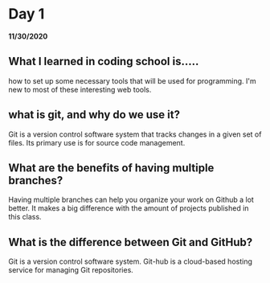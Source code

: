 # Day 1
__11/30/2020__

## What I learned in coding school is.....
how to set up some necessary tools that will be used for programming. I'm new to most of these interesting web tools.
## what is git, and why do we use it?
Git is a version control software system that tracks changes in a given set of files. Its primary use is for source code management.
## What are the benefits of having multiple branches?
Having multiple branches can help you organize your work on Github a lot better. It makes a big difference with the amount of projects published in this class.
## What is the difference between Git and GitHub?
Git is a version control software system. Git-hub is a cloud-based hosting service for managing Git repositories.
